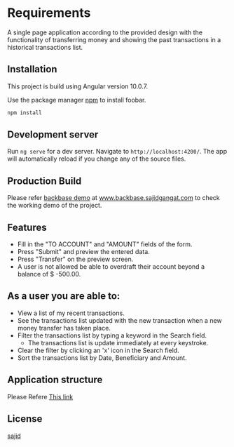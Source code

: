 # Requirements

A single page application according to the provided design with the functionality of transferring money and showing the past transactions in a historical transactions list.

## Installation
This project is build using Angular version 10.0.7.

Use the package manager [npm](https://www.npmjs.com/get-npm) to install foobar.

```bash
npm install
```

## Development server

Run `ng serve` for a dev server. Navigate to `http://localhost:4200/`. The app will automatically reload if you change any of the source files.


## Production Build

Please refer [backbase demo](http://www.backbase.sajidgangat.com) at www.backbase.sajidgangat.com to check the working demo of the project.


## Features
- Fill in the "TO ACCOUNT" and "AMOUNT" fields of the form. 
- Press "Submit" and preview the entered data.
- Press "Transfer" on the preview screen. 
- A user is not allowed be able to overdraft their account beyond a balance of $ -500.00.

## As a user you are able to:

- View a list of my recent transactions.
- See the transactions list updated with the new transaction when a new money transfer has taken place.
- Filter the transactions list by typing a keyword in the Search field.
    - The transactions list is update immediately at every keystroke.
- Clear the filter by clicking an 'x' icon in the Search field.
- Sort the transactions list by Date, Beneficiary and Amount.


## Application structure

Please Refere [This link](http://backbase.sajidgangat.com/structure/back.svg)


## License
[sajid](https://github.com/sajidgangat/PeachtreeBankMoneyTransfer/)
